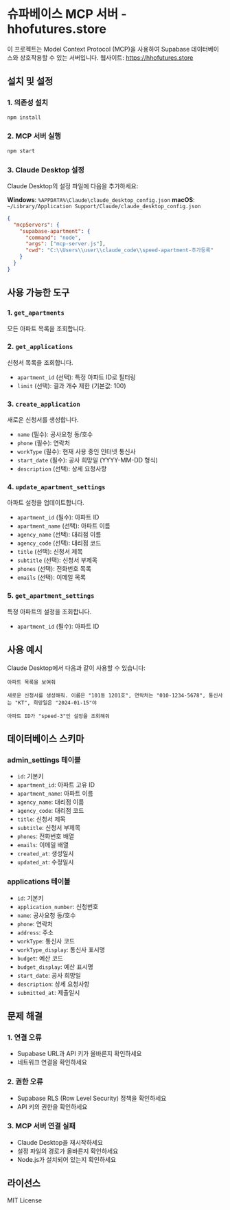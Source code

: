 # 슈파베이스 MCP 서버 - hhofutures.store

이 프로젝트는 Model Context Protocol (MCP)을 사용하여 Supabase 데이터베이스와 상호작용할 수 있는 서버입니다.
웹사이트: https://hhofutures.store

## 설치 및 설정

### 1. 의존성 설치
```bash
npm install
```

### 2. MCP 서버 실행
```bash
npm start
```

### 3. Claude Desktop 설정
Claude Desktop의 설정 파일에 다음을 추가하세요:

**Windows**: `%APPDATA%\Claude\claude_desktop_config.json`
**macOS**: `~/Library/Application Support/Claude/claude_desktop_config.json`

```json
{
  "mcpServers": {
    "supabase-apartment": {
      "command": "node",
      "args": ["mcp-server.js"],
      "cwd": "C:\\Users\\user\\claude_code\\speed-apartment-추가등록"
    }
  }
}
```

## 사용 가능한 도구

### 1. `get_apartments`
모든 아파트 목록을 조회합니다.

### 2. `get_applications`
신청서 목록을 조회합니다.
- `apartment_id` (선택): 특정 아파트 ID로 필터링
- `limit` (선택): 결과 개수 제한 (기본값: 100)

### 3. `create_application`
새로운 신청서를 생성합니다.
- `name` (필수): 공사요청 동/호수
- `phone` (필수): 연락처
- `workType` (필수): 현재 사용 중인 인터넷 통신사
- `start_date` (필수): 공사 희망일 (YYYY-MM-DD 형식)
- `description` (선택): 상세 요청사항

### 4. `update_apartment_settings`
아파트 설정을 업데이트합니다.
- `apartment_id` (필수): 아파트 ID
- `apartment_name` (선택): 아파트 이름
- `agency_name` (선택): 대리점 이름
- `agency_code` (선택): 대리점 코드
- `title` (선택): 신청서 제목
- `subtitle` (선택): 신청서 부제목
- `phones` (선택): 전화번호 목록
- `emails` (선택): 이메일 목록

### 5. `get_apartment_settings`
특정 아파트의 설정을 조회합니다.
- `apartment_id` (필수): 아파트 ID

## 사용 예시

Claude Desktop에서 다음과 같이 사용할 수 있습니다:

```
아파트 목록을 보여줘
```

```
새로운 신청서를 생성해줘. 이름은 "101동 1201호", 연락처는 "010-1234-5678", 통신사는 "KT", 희망일은 "2024-01-15"야
```

```
아파트 ID가 "speed-3"인 설정을 조회해줘
```

## 데이터베이스 스키마

### admin_settings 테이블
- `id`: 기본키
- `apartment_id`: 아파트 고유 ID
- `apartment_name`: 아파트 이름
- `agency_name`: 대리점 이름
- `agency_code`: 대리점 코드
- `title`: 신청서 제목
- `subtitle`: 신청서 부제목
- `phones`: 전화번호 배열
- `emails`: 이메일 배열
- `created_at`: 생성일시
- `updated_at`: 수정일시

### applications 테이블
- `id`: 기본키
- `application_number`: 신청번호
- `name`: 공사요청 동/호수
- `phone`: 연락처
- `address`: 주소
- `workType`: 통신사 코드
- `workType_display`: 통신사 표시명
- `budget`: 예산 코드
- `budget_display`: 예산 표시명
- `start_date`: 공사 희망일
- `description`: 상세 요청사항
- `submitted_at`: 제출일시

## 문제 해결

### 1. 연결 오류
- Supabase URL과 API 키가 올바른지 확인하세요
- 네트워크 연결을 확인하세요

### 2. 권한 오류
- Supabase RLS (Row Level Security) 정책을 확인하세요
- API 키의 권한을 확인하세요

### 3. MCP 서버 연결 실패
- Claude Desktop을 재시작하세요
- 설정 파일의 경로가 올바른지 확인하세요
- Node.js가 설치되어 있는지 확인하세요

## 라이선스

MIT License
